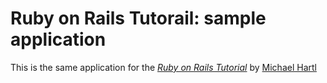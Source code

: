 # Ruby on Rails Tutorail: sample application

This is the same application for the [*Ruby on Rails Tutorial*](http://railstutorial.org/)
by [Michael Hartl](http://michaelhartl.com/)